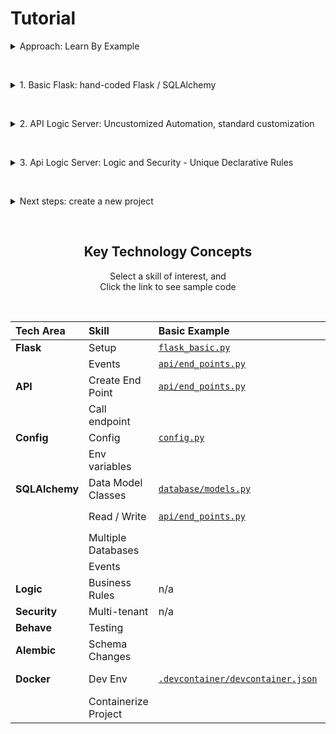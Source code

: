 # Tutorial

<details markdown>

&nbsp;

<summary>Approach: Learn By Example</summary>

Tutorials are useful ways to learn, but the __key concepts__ can be overshadowed by mechanics, and often don't include the real-world __IDE experience__.

Here we take a different approach: a __running app__ you can explore, using the table below:

* Explore code samples for key technology areas
* In a _running_ project
* That you can experiment with (debug, alter...)

To __explore code__, click the _Sample Code_ link - that will open that code file.

To __run__, use the Run/Debug configurations ("play" button, upper left).  There are 3 web apps you can run:

1. __Basic Flask: hand-coded__ web app with minimal functionality

2. __API Logic Server: Uncustomized *automation*__.  Using the [Northwind Database](https://valhuber.github.io/ApiLogicServer/Sample-Database/), this illustrates what you can expect for an initial project using your own database

3. __API Logic Project: Logic and Security__, illustrating the use of a standard IDE to add code, and declarative logic and security


</details>

&nbsp;

<details markdown>

&nbsp;

<summary>1. Basic Flask: hand-coded Flask / SQLAlchemy</summary>

This illustrates a typical framework-based approach for creating projects - a minimal project for seeing core Flask and SQLAlchemy services in action.

Frameworks are flexible, and leverage your existing dev environment (IDE, git, etc).  But the manual effort is time-consuming, and complex.  This minimal project does not provide:

* an API endpoint for each table

* a User Interface

* any security, or business logic (multi-table derivations and constraints).


</details>

&nbsp;
<details markdown>


<summary>2. API Logic Server: Uncustomized Automation, standard customization</summary>

&nbsp;

Instead of frameworks, we might employ a Low Code approach.  Low Code tools provide excellent custom user interfaces.  However, these often require extensive screen painting, and typically require a proprietary IDE.

The *API Logic Project No Customization* app provides an alternative, creating an entire project by reading your schema.  This approach is:

* **Faster** than Low Code, with instant APIs and Admin User Interfaces:

  * **API:** an endpoint for each table, with filtering, sorting, pagination and related data access

  * **Admin UI:** multi-page / multi-table apps, with page navigations, automatic joins and declarative hide/show.  It executes a yaml file, so basic customizations do not require HTML or JavaScript background.

      * Custom UIs can be built using your tool of choice (React, Angular, etc), using the API

* **Fully Extensible** using standard IDEs such as VSCode or PyCharm.  All of the key technology concepts you mastered above (Flask, SQLAlchemy) still fully apply.

This application was created using the API Logic Server CLI (Command Language Interface), as follows:

```bash
ApiLogicServer create --project_name=ApiLogicProject --db_url=nw-  # use Northwind, no customizations
```

To run:

1. Execute the Run Configuration: 2. API Logic Server: Uncustomized Automation

2. Run the admin app: **Ports > Admin App > globe**

</details>


&nbsp;
<details markdown>


<summary>3. Api Logic Server: Logic and Security - Unique Declarative Rules</summary>

&nbsp;

A running API and UI are a great start, but completing the project still requires logic and security.  This can be as much as half the effort, so we really haven't achieved "Low Code" until these are addressed.

A unique feature of API Logic Server is provision for:

* **Business Logic Automation:** using unique spreadsheet-like rules, extensible with Python 🏆

* These are declared in your IDE, with full support for code completion, logging, and debugging

This application is a clone of the prior example, customized in VSCode:

* **API:** additional endpoints are defined in ```ApiLogicProject/api/customize_api.py```
* **Logic:**
  ** **Rules** are declared in  ```ApiLogicProject/logic/declare_logic.py```
  ** **Security** (multi-tenant support) is declared in ```ApiLogicProject/security/declare_security.py```
* **User Interface:** alterations are visible in ```ApiLogicProject/ui/admin/admin.yaml```

You can use VSCode to *diff* these from their originals in the *ApiLogicProjectNoCustomizations*.

</details>

&nbsp;

<details markdown>

&nbsp;

<summary>Next steps: create a new project</summary>


As shown, easy, prepackaged

```bash
cd tutorial
ApiLogicServer create --project_name=todo --db_url=todo
```
You can also try (be sure to `cd tutorial`):

* chinook
* classicmodels

Launch configurations have been pre-created, then re-execute the Admin app as above.

</details>

&nbsp;

<p align="center">
  <h2 align="center">Key Technology Concepts</h2>
</p>
<p align="center">
  Select a skill of interest, and<br>Click the link to see sample code
</p>
&nbsp;


| Tech Area | Skill | Basic Example | API Logic Server | Notes   |
|:---- |:------|:-----------|:--------|:--------|
| __Flask__ | Setup | [```flask_basic.py```](Basic_app/flask_basic.py) |  [```api_logic_server_run.py```](ApiLogicProject/api_logic_server_run.py) |  |
|  | Events | [```api/end_points.py```](Basic_app/api/end_points.py) |  [```ui/admin/admin_loader.py```](ApiLogicProject/ui/admin/admin_loader.py) |  |
| __API__ | Create End Point | [```api/end_points.py```](Basic_app/api/end_points.py) | [```api/customize_api.py```](ApiLogicProject/api/customize_api.py) |  see `def order():` |
|  | Call endpoint |  | [```test/.../place_order.py```](ApiLogicProject/test/api_logic_server_behave/features/steps/place_order.py) | y  |
| __Config__ | Config | [```config.py```](ApiLogicProject/config.py) | | x |
|  | Env variables |  | [```config.py```](ApiLogicProject/config.py) | os.getenv(...)  |
| __SQLAlchemy__ | Data Model Classes | [```database/models.py```](ApiLogicProject/database/models.py) |  | x  |
|  | Read / Write | [```api/end_points.py```](Basic_app/api/end_points.py) | [```api/customize_api.py```](ApiLogicProject/api/customize_api.py) | see `def order():`  |
|  | Multiple Databases |  | [```database/bind_databases.py```](ApiLogicProject/database/bind_databases.py) |   |
|  | Events |  | [```security/system/security_manager.py```](ApiLogicProject/security/system/security_manager.py) | x  |
| __Logic__ | Business Rules | n/a | [```logic/declare_logic.py```](ApiLogicProject/logic/declare_logic.py) | ***Unique*** to API Logic Server  |
| __Security__ | Multi-tenant | n/a | [```security/declare_security.py```](ApiLogicProject/security/declare_security.py) |   |
| __Behave__ | Testing |  | [```test/.../place_order.py```](ApiLogicProject/test/api_logic_server_behave/features/steps/place_order.py) | x  |
| __Alembic__ | Schema Changes |  | [```database/alembic/readme.md```](ApiLogicProject/database/alembic/readme.md) |   |
| __Docker__ | Dev Env | [```.devcontainer/devcontainer.json```](.devcontainer/devcontainer.json) | x | See also "dockerFile":... |
|  | Containerize Project |  | [```devops/docker/build-container.dockerfile```](ApiLogicProject/devops/docker/build-container.dockerfile) |  |